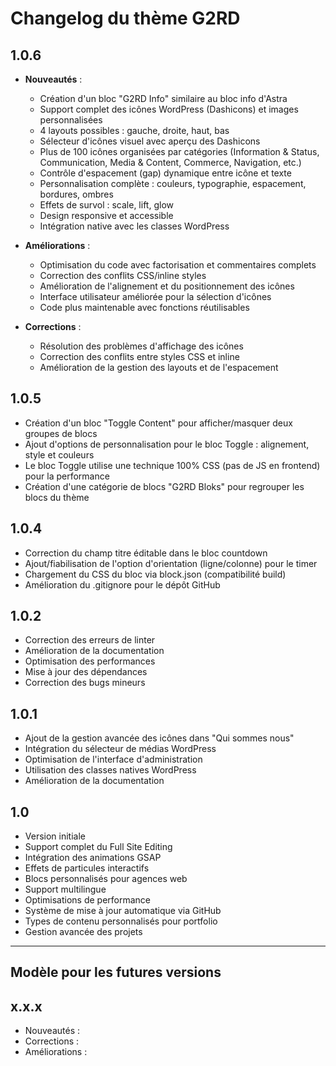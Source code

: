 # Changelog du thème G2RD

## 1.0.6

- **Nouveautés** :

  - Création d'un bloc "G2RD Info" similaire au bloc info d'Astra
  - Support complet des icônes WordPress (Dashicons) et images personnalisées
  - 4 layouts possibles : gauche, droite, haut, bas
  - Sélecteur d'icônes visuel avec aperçu des Dashicons
  - Plus de 100 icônes organisées par catégories (Information & Status, Communication, Media & Content, Commerce, Navigation, etc.)
  - Contrôle d'espacement (gap) dynamique entre icône et texte
  - Personnalisation complète : couleurs, typographie, espacement, bordures, ombres
  - Effets de survol : scale, lift, glow
  - Design responsive et accessible
  - Intégration native avec les classes WordPress

- **Améliorations** :

  - Optimisation du code avec factorisation et commentaires complets
  - Correction des conflits CSS/inline styles
  - Amélioration de l'alignement et du positionnement des icônes
  - Interface utilisateur améliorée pour la sélection d'icônes
  - Code plus maintenable avec fonctions réutilisables

- **Corrections** :
  - Résolution des problèmes d'affichage des icônes
  - Correction des conflits entre styles CSS et inline
  - Amélioration de la gestion des layouts et de l'espacement

## 1.0.5

- Création d'un bloc "Toggle Content" pour afficher/masquer deux groupes de blocs
- Ajout d'options de personnalisation pour le bloc Toggle : alignement, style et couleurs
- Le bloc Toggle utilise une technique 100% CSS (pas de JS en frontend) pour la performance
- Création d'une catégorie de blocs "G2RD Bloks" pour regrouper les blocs du thème

## 1.0.4

- Correction du champ titre éditable dans le bloc countdown
- Ajout/fiabilisation de l'option d'orientation (ligne/colonne) pour le timer
- Chargement du CSS du bloc via block.json (compatibilité build)
- Amélioration du .gitignore pour le dépôt GitHub

## 1.0.2

- Correction des erreurs de linter
- Amélioration de la documentation
- Optimisation des performances
- Mise à jour des dépendances
- Correction des bugs mineurs

## 1.0.1

- Ajout de la gestion avancée des icônes dans "Qui sommes nous"
- Intégration du sélecteur de médias WordPress
- Optimisation de l'interface d'administration
- Utilisation des classes natives WordPress
- Amélioration de la documentation

## 1.0

- Version initiale
- Support complet du Full Site Editing
- Intégration des animations GSAP
- Effets de particules interactifs
- Blocs personnalisés pour agences web
- Support multilingue
- Optimisations de performance
- Système de mise à jour automatique via GitHub
- Types de contenu personnalisés pour portfolio
- Gestion avancée des projets

---

## Modèle pour les futures versions

## x.x.x

- Nouveautés :
- Corrections :
- Améliorations :
